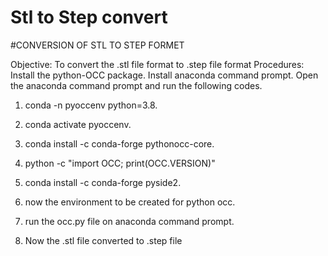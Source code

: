 
# Stl to Step convert

#CONVERSION OF STL TO STEP FORMET

Objective:
    To convert the .stl file format to .step file format
Procedures:
     Install the python-OCC package.
     Install anaconda command prompt.
     Open the anaconda command prompt and run the following codes.
1)	conda -n pyoccenv python=3.8.
2)	conda activate pyoccenv.
3)	conda install -c conda-forge pythonocc-core.
4)	python -c "import OCC; print(OCC.VERSION)"
5)	conda install -c conda-forge pyside2.
6)	now the environment to be created for python occ.
7)	run the occ.py file on anaconda command prompt.
              
 
8)	Now the .stl file converted to .step file



